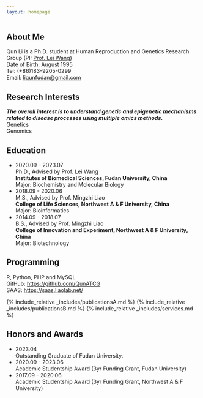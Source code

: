 ```yaml
---
layout: homepage
---
```


## About Me

Qun Li is a Ph.D. student at Human Reproduction and Genetics Research Group (PI: [Prof. Lei Wang](https://reprod-genet.fudan.edu.cn/ed/b3/c23195a454067/page.htm)) <br>
Date of Birth: August 1995 <br>
Tel: (+86)183-9205-0299   <br>
Email: liqunfudan@gmail.com <br>

## Research Interests

***The overall interest is to understand genetic and epigenetic mechanisms related to disease processes using multiple omics methods.*** <br>
Genetics <br>
Genomics <br>

## Education
- 2020.09 – 2023.07 <br>
Ph.D., Advised by Prof. Lei Wang <br>
**Institutes of Biomedical Sciences, Fudan University, China** <br>
Major: Biochemistry and Molecular Biology
- 2018.09 - 2020.06 <br>
M.S., Advised by Prof. Mingzhi Liao <br>
**College of Life Sciences, Northwest A & F University, China** <br>
Major: Bioinformatics
- 2014.09 - 2018.07 <br>
B.S., Advised by Prof. Mingzhi Liao <br>
**College of Innovation and Experiment, Northwest A & F University, China** <br>
Major: Biotechnology

## Programming
R, Python, PHP and MySQL <br>
GitHub: https://github.com/QunATCG <br>
SAAS: https://saas.liaolab.net/ <br>


{% include_relative _includes/publicationsA.md %}
{% include_relative _includes/publicationsB.md %}
{% include_relative _includes/services.md %}

## Honors and Awards
- 2023.04 <br>
Outstanding Graduate of Fudan University.
- 2020.09 - 2023.06 <br> 
Academic Studentship Award (3yr Funding Grant, Fudan University)
- 2017.09 - 2020.06 <br> 
Academic Studentship Award (3yr Funding Grant, Northwest A & F University)
